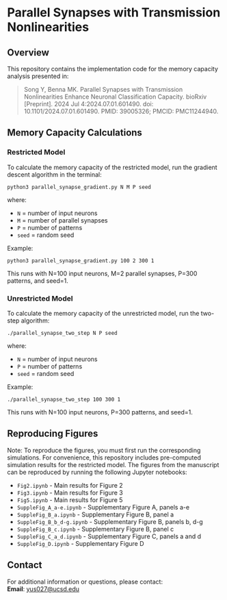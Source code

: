 # Parallel Synapses with Transmission Nonlinearities

## Overview
This repository contains the implementation code for the memory capacity analysis presented in:

> Song Y, Benna MK. Parallel Synapses with Transmission Nonlinearities Enhance Neuronal Classification Capacity. bioRxiv [Preprint]. 2024 Jul 4:2024.07.01.601490. doi: 10.1101/2024.07.01.601490. PMID: 39005326; PMCID: PMC11244940.

## Memory Capacity Calculations

### Restricted Model
To calculate the memory capacity of the restricted model, run the gradient descent algorithm in the terminal:

```
python3 parallel_synapse_gradient.py N M P seed
```

where:
- `N` = number of input neurons
- `M` = number of parallel synapses
- `P` = number of patterns
- `seed` = random seed

Example:
```
python3 parallel_synapse_gradient.py 100 2 300 1
```
This runs with N=100 input neurons, M=2 parallel synapses, P=300 patterns, and seed=1.

### Unrestricted Model
To calculate the memory capacity of the unrestricted model, run the two-step algorithm:

```
./parallel_synapse_two_step N P seed
```

where:
- `N` = number of input neurons
- `P` = number of patterns
- `seed` = random seed

Example:
```
./parallel_synapse_two_step 100 300 1
```
This runs with N=100 input neurons, P=300 patterns, and seed=1.

## Reproducing Figures
Note: To reproduce the figures, you must first run the corresponding simulations. For convenience, this repository includes pre-computed simulation results for the restricted model.
The figures from the manuscript can be reproduced by running the following Jupyter notebooks:

- `Fig2.ipynb` - Main results for Figure 2
- `Fig3.ipynb` - Main results for Figure 3
- `Fig5.ipynb` - Main results for Figure 5
- `SuppleFig_A_a-e.ipynb` - Supplementary Figure A, panels a-e
- `SuppleFig_B_a.ipynb` - Supplementary Figure B, panel a
- `SuppleFig_B_b_d-g.ipynb` - Supplementary Figure B, panels b, d-g
- `SuppleFig_B_c.ipynb` - Supplementary Figure B, panel c
- `SuppleFig_C_a_d.ipynb` - Supplementary Figure C, panels a and d
- `SuppleFig_D.ipynb` - Supplementary Figure D

## Contact
For additional information or questions, please contact:  
**Email**: yus027@ucsd.edu
